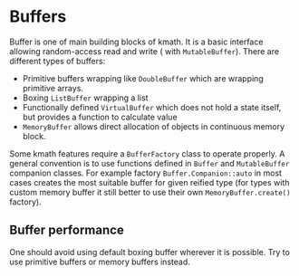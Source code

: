 # Buffers

Buffer is one of main building blocks of kmath. It is a basic interface allowing random-access read and write (
with `MutableBuffer`). There are different types of buffers:

* Primitive buffers wrapping like `DoubleBuffer` which are wrapping primitive arrays.
* Boxing `ListBuffer` wrapping a list
* Functionally defined `VirtualBuffer` which does not hold a state itself, but provides a function to calculate value
* `MemoryBuffer` allows direct allocation of objects in continuous memory block.

Some kmath features require a `BufferFactory` class to operate properly. A general convention is to use functions
defined in
`Buffer` and `MutableBuffer` companion classes. For example factory `Buffer.Companion::auto` in most cases creates the
most suitable buffer for given reified type (for types with custom memory buffer it still better to use their
own `MemoryBuffer.create()` factory).

## Buffer performance

One should avoid using default boxing buffer wherever it is possible. Try to use primitive buffers or memory buffers
instead.

